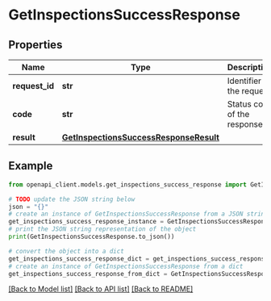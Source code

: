 # GetInspectionsSuccessResponse


## Properties

Name | Type | Description | Notes
------------ | ------------- | ------------- | -------------
**request_id** | **str** | Identifier of the request | 
**code** | **str** | Status code of the response | 
**result** | [**GetInspectionsSuccessResponseResult**](GetInspectionsSuccessResponseResult.md) |  | 

## Example

```python
from openapi_client.models.get_inspections_success_response import GetInspectionsSuccessResponse

# TODO update the JSON string below
json = "{}"
# create an instance of GetInspectionsSuccessResponse from a JSON string
get_inspections_success_response_instance = GetInspectionsSuccessResponse.from_json(json)
# print the JSON string representation of the object
print(GetInspectionsSuccessResponse.to_json())

# convert the object into a dict
get_inspections_success_response_dict = get_inspections_success_response_instance.to_dict()
# create an instance of GetInspectionsSuccessResponse from a dict
get_inspections_success_response_from_dict = GetInspectionsSuccessResponse.from_dict(get_inspections_success_response_dict)
```
[[Back to Model list]](../README.md#documentation-for-models) [[Back to API list]](../README.md#documentation-for-api-endpoints) [[Back to README]](../README.md)



